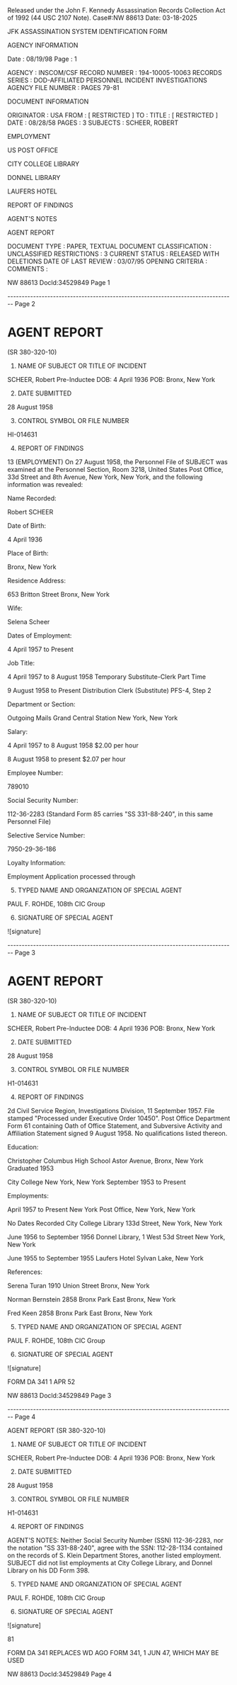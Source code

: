 Released under the John F. Kennedy
Assassination Records Collection Act of
1992 (44 USC 2107 Note). Case#:NW
88613 Date: 03-18-2025

JFK ASSASSINATION SYSTEM
IDENTIFICATION FORM

AGENCY INFORMATION

Date : 08/19/98
Page : 1

AGENCY : INSCOM/CSF
RECORD NUMBER : 194-10005-10063
RECORDS SERIES : DOD-AFFILIATED PERSONNEL INCIDENT INVESTIGATIONS
AGENCY FILE NUMBER : PAGES 79-81

DOCUMENT INFORMATION

ORIGINATOR : USA
FROM : [ RESTRICTED ]
TO :
TITLE : [ RESTRICTED ]
DATE : 08/28/58
PAGES : 3
SUBJECTS : SCHEER, ROBERT

EMPLOYMENT

US POST OFFICE

CITY COLLEGE LIBRARY

DONNEL LIBRARY

LAUFERS HOTEL

REPORT OF FINDINGS

AGENT'S NOTES

AGENT REPORT

DOCUMENT TYPE : PAPER, TEXTUAL DOCUMENT
CLASSIFICATION : UNCLASSIFIED
RESTRICTIONS : 3
CURRENT STATUS : RELEASED WITH DELETIONS
DATE OF LAST REVIEW : 03/07/95
OPENING CRITERIA :
COMMENTS :

NW 88613 Docld:34529849 Page 1


-------------------------------------------------------------------------------- Page 2

# AGENT REPORT
(SR 380-320-10)

1. NAME OF SUBJECT OR TITLE OF INCIDENT

SCHEER, Robert
Pre-Inductee
DOB: 4 April 1936
POB: Bronx, New York

2. DATE SUBMITTED

28 August 1958

3. CONTROL SYMBOL OR FILE NUMBER

HI-014631

4. REPORT OF FINDINGS

13 (EMPLOYMENT) On 27 August 1958, the Personnel File of SUBJECT was examined at the Personnel Section, Room 3218, United States Post Office, 33d Street and 8th Avenue, New York, New York, and the following information was revealed:

Name Recorded:

Robert SCHEER

Date of Birth:

4 April 1936

Place of Birth:

Bronx, New York

Residence Address:

653 Britton Street
Bronx, New York

Wife:

Selena Scheer

Dates of Employment:

4 April 1957 to Present

Job Title:

4 April 1957 to 8 August 1958
Temporary Substitute-Clerk
Part Time

9 August 1958 to Present
Distribution Clerk (Substitute)
PFS-4, Step 2

Department or Section:

Outgoing Mails
Grand Central Station
New York, New York

Salary:

4 April 1957 to 8 August 1958
$2.00 per hour

8 August 1958 to present
$2.07 per hour

Employee Number:

789010

Social Security Number:

112-36-2283 (Standard Form 85 carries
"SS 331-88-240", in this same Personnel
File)

Selective Service Number:

7950-29-36-186

Loyalty Information:

Employment Application processed through

5. TYPED NAME AND ORGANIZATION OF SPECIAL AGENT

PAUL F. ROHDE, 108th CIC Group

6. SIGNATURE OF SPECIAL AGENT

![signature]


-------------------------------------------------------------------------------- Page 3

# AGENT REPORT
(SR 380-320-10)

1. NAME OF SUBJECT OR TITLE OF INCIDENT

SCHEER, Robert
Pre-Inductee
DOB: 4 April 1936
POB: Bronx, New York

2. DATE SUBMITTED

28 August 1958

3. CONTROL SYMBOL OR FILE NUMBER

H1-014631

4. REPORT OF FINDINGS

2d Civil Service Region, Investigations
Division, 11 September 1957. File stamped
"Processed under Executive Order 10450".
Post Office Department Form 61 containing
Oath of Office Statement, and Subversive
Activity and Affiliation Statement signed
9 August 1958. No qualifications listed
thereon.

Education:

Christopher Columbus High School
Astor Avenue, Bronx, New York
Graduated 1953

City College
New York, New York
September 1953 to Present

Employments:

April 1957 to Present
New York Post Office, New York, New York

No Dates Recorded
City College Library
133d Street, New York, New York

June 1956 to September 1956
Donnel Library, 1 West 53d Street
New York, New York

June 1955 to September 1955
Laufers Hotel
Sylvan Lake, New York

References:

Serena Turan
1910 Union Street
Bronx, New York

Norman Bernstein
2858 Bronx Park East
Bronx, New York

Fred Keen
2858 Bronx Park East
Bronx, New York

5. TYPED NAME AND ORGANIZATION OF SPECIAL AGENT

PAUL F. ROHDE, 108th CIC Group

6. SIGNATURE OF SPECIAL AGENT

![signature]

FORM
DA 341
1 APR 52

NW 88613 Docld:34529849 Page 3


-------------------------------------------------------------------------------- Page 4

AGENT REPORT
(SR 380-320-10)

1. NAME OF SUBJECT OR TITLE OF INCIDENT

SCHEER, Robert
Pre-Inductee
DOB: 4 April 1936
POB: Bronx, New York

2. DATE SUBMITTED

28 August 1958

3. CONTROL SYMBOL OR FILE NUMBER

H1-014631

4. REPORT OF FINDINGS

AGENT'S NOTES: Neither Social Security Number (SSN) 112-36-2283, nor the notation "SS 331-88-240", agree with the SSN: 112-28-1134 contained on the records of S. Klein Department Stores, another listed employment. SUBJECT did not list employments at City College Library, and Donnel Library on his DD Form 398.

5. TYPED NAME AND ORGANIZATION OF SPECIAL AGENT

PAUL F. ROHDE, 108th CIC Group

6. SIGNATURE OF SPECIAL AGENT

![signature]

81

FORM
DA 341
REPLACES WD AGO FORM 341, 1 JUN 47, WHICH MAY BE USED

NW 88613 DocId:34529849 Page 4
